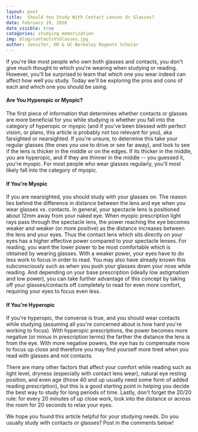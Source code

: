 ```yaml
---
layout: post
title:  Should You Study With Contact Lenses Or Glasses?
date: February 19, 2018
date_visible: true
categories: studying memorization
img: blog/contactsVsGlasses.jpg
author: Jennifer, OD & UC Berkeley Regents Scholar
---
```


If you're like most people who own both glasses and contacts, you don't give much thought to which you're wearing when studying or reading. However, you'll be surprised to learn that which one you wear indeed can affect how well you study. Today we'll be exploring the pros and cons of each and which one you should be using.

<!--more-->


#### Are You Hyperopic or Myopic?
The first piece of information that determines whether contacts or glasses are more beneficial for you while studying is whether you fall into the category of hyperopic or myopic (and if you've been blessed with perfect vision, or plano, this article is probably not too relevant for you), aka farsighted or nearsighted. If you're unsure, to determine this take your regular glasses (the ones you use to drive or see far away), and look to see if the lens is thicker in the middle or on the edges. If its thicker in the middle, you are hyperopic, and if they are thinner in the middle -- you guessed it, you're myopic. For most people who wear glasses regularly, you'll most likely fall into the category of myopic.

#### If You're Myopic
If you are nearsighted, you should study with your glasses on. The reason lies behind the difference in distance between the lens and eye when you wear glasses vs. contacts. In general, your spectacle lens is positioned about 12mm away from your naked eye. When myopic prescription light rays pass through the spectacle lens, the power reaching the eye becomes weaker and weaker (or more positive) as the distance increases between the lens and your eyes. Thus the contact lens which sits directly on your eyes has a higher effective power compared to your spectacle lenses.
For reading, you want the lower power to be most comfortable which is obtained by wearing glasses. With a weaker power, your eyes have to do less work to focus in order to read. You may also have already known this subconsciously such as when you push your glasses down your nose while reading.
And depending on your base prescription (ideally low astigmatism and low power), you can take further advantage of this concept by taking off your glasses/contacts off completely to read for even more comfort, requiring your eyes to focus even less.

#### If You're Hyperopic
If you're hyperopic, the converse is true, and you should wear contacts while studying (assuming all you're concerned about is how hard you're working to focus). With hyperopic prescriptions, the power becomes more negative (or minus in prescription terms) the farther the distance the lens is from the eye. With more negative powers, the eye has to compensate more to focus up close and therefore you may find yourself more tired when you read with glasses and not contacts.

There are many other factors that affect your comfort while reading such as light level, dryness (especially with contact lens wear), natural eye resting position, and even age (those 40 and up usually need some form of added reading prescription), but this is a good starting point in helping you decide the best way to study for long periods of time. Lastly, don't forget the 20/20 rule: for every 20 minutes of up close work, look into the distance or across the room for 20 seconds to relax your eyes.

We hope you found this article helpful for your studying needs. Do you usually study with contacts or glasses? Post in the comments below!

